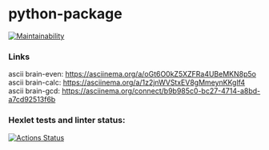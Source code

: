 # python-package

[![Maintainability](https://api.codeclimate.com/v1/badges/121533582bde5a9827a7/maintainability)](https://codeclimate.com/github/NikolaiLoginov/python-project-49/maintainability)

### Links

ascii brain-even: https://asciinema.org/a/oGt6O0kZ5XZFRa4UBeMKN8p5o
ascii brain-calc: https://asciinema.org/a/1z2jnWVStxEV8gMmeynKKglf4
ascii brain-gcd: https://asciinema.org/connect/b9b985c0-bc27-4714-a8bd-a7cd92513f6b

### Hexlet tests and linter status:
[![Actions Status](https://github.com/NikolaiLoginov/python-project-49/actions/workflows/hexlet-check.yml/badge.svg)](https://github.com/NikolaiLoginov/python-project-49/actions)
